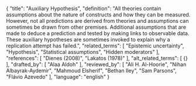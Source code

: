 {
  "title": "Auxiliary Hypothesis",
  "definition": "All theories contain assumptions about the nature of constructs and how they can be measured. However, not all predictions are derived from theories and assumptions can sometimes be drawn from other premises. Additional assumptions that are made to deduce a prediction and tested by making links to observable data. These auxiliary hypotheses are sometimes invoked to explain why a replication attempt has failed.",
  "related_terms": [
    "Epistemic uncertainty",
    "Hypothesis",
    "Statistical assumptions",
    "Hidden moderators"
  ],
  "references": [
    "Dienes (2008)",
    "Lakatos (1978)"
  ],
  "alt_related_terms": [
    {}
  ],
  "drafted_by": [
    "Alaa Aldoh"
  ],
  "reviewed_by": [
    "Ali H. Al-Hoorie",
    "Nihan Albayrak-Aydemir",
    "Mahmoud Elsherif",
    "Bethan Iley",
    "Sam Parsons",
    "Flávio Azevedo"
  ],
  "language": "english"
}
